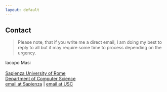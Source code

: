 ```yaml
---
layout: default
---
```


## Contact  <a name="contact"></a>

>Please note, that if you write me a direct email, I am doing my best to reply to all but it may require some time to process depending on the urgency.

Iacopo Masi <br/><br/>
[Sapienza University of Rome](https://www.uniroma1.it/en) <br/>
[Department of Computer Science](http://di.uniroma1.it) <br/>
[email at Sapienza](mailto:masi@di.niroma1.it) | [email at USC](mailto:iacopoma@usc.edu)  <br/>
